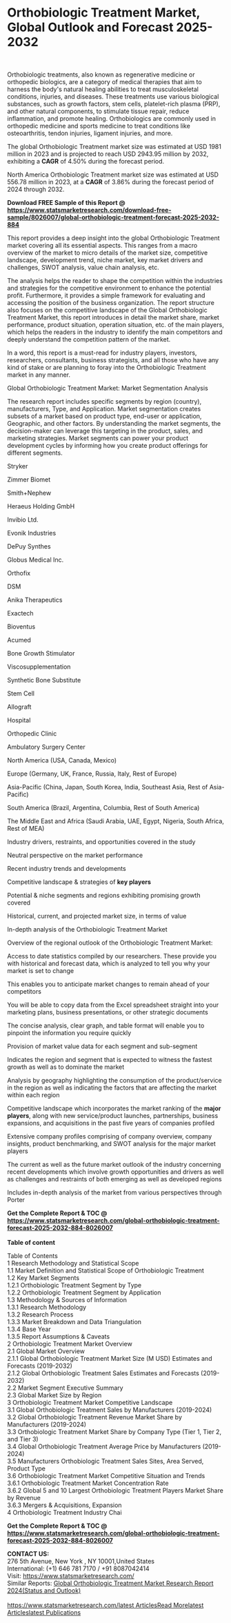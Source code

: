 <h1>Orthobiologic Treatment Market, Global Outlook and Forecast 2025-2032</h1><br/><p>Orthobiologic treatments, also known as regenerative medicine or orthopedic biologics, are a category of medical therapies that aim to harness the body's natural healing abilities to treat musculoskeletal conditions, injuries, and diseases. These treatments use various biological substances, such as growth factors, stem cells, platelet-rich plasma (PRP), and other natural components, to stimulate tissue repair, reduce inflammation, and promote healing. Orthobiologics are commonly used in orthopedic medicine and sports medicine to treat conditions like osteoarthritis, tendon injuries, ligament injuries, and more.</p><p>The global Orthobiologic Treatment market size was estimated at USD 1981 million in 2023 and is projected to reach USD 2943.95 million by 2032, exhibiting a <strong>CAGR</strong> of 4.50% during the forecast period.</p><p>North America Orthobiologic Treatment market size was estimated at USD 556.78 million in 2023, at a <strong>CAGR</strong> of 3.86% during the forecast period of 2024 through 2032.</p><p><strong>Download FREE Sample of this Report @ <a href="https://www.statsmarketresearch.com/download-free-sample/8026007/global-orthobiologic-treatment-forecast-2025-2032-884">https://www.statsmarketresearch.com/download-free-sample/8026007/global-orthobiologic-treatment-forecast-2025-2032-884</a></strong></p><p>This report provides a deep insight into the global Orthobiologic Treatment market covering all its essential aspects. This ranges from a macro overview of the market to micro details of the market size, competitive landscape, development trend, niche market, key market drivers and challenges, SWOT analysis, value chain analysis, etc.</p><p>The analysis helps the reader to shape the competition within the industries and strategies for the competitive environment to enhance the potential profit. Furthermore, it provides a simple framework for evaluating and accessing the position of the business organization. The report structure also focuses on the competitive landscape of the Global Orthobiologic Treatment Market, this report introduces in detail the market share, market performance, product situation, operation situation, etc. of the main players, which helps the readers in the industry to identify the main competitors and deeply understand the competition pattern of the market.</p><p>In a word, this report is a must-read for industry players, investors, researchers, consultants, business strategists, and all those who have any kind of stake or are planning to foray into the Orthobiologic Treatment market in any manner.</p><p>Global Orthobiologic Treatment Market: Market Segmentation Analysis</p><p>The research report includes specific segments by region (country), manufacturers, Type, and Application. Market segmentation creates subsets of a market based on product type, end-user or application, Geographic, and other factors. By understanding the market segments, the decision-maker can leverage this targeting in the product, sales, and marketing strategies. Market segments can power your product development cycles by informing how you create product offerings for different segments.</p><p>Stryker</p><p>Zimmer Biomet</p><p>Smith+Nephew</p><p>Heraeus Holding GmbH</p><p>Invibio Ltd.</p><p>Evonik Industries</p><p>DePuy Synthes</p><p>Globus Medical Inc.</p><p>Orthofix</p><p>DSM</p><p>Anika Therapeutics</p><p>Exactech</p><p>Bioventus</p><p>Acumed</p><p>Bone Growth Stimulator</p><p>Viscosupplementation</p><p>Synthetic Bone Substitute</p><p>Stem Cell</p><p>Allograft</p><p>Hospital</p><p>Orthopedic Clinic</p><p>Ambulatory Surgery Center</p><p>North America (USA, Canada, Mexico)</p><p>Europe (Germany, UK, France, Russia, Italy, Rest of Europe)</p><p>Asia-Pacific (China, Japan, South Korea, India, Southeast Asia, Rest of Asia-Pacific)</p><p>South America (Brazil, Argentina, Columbia, Rest of South America)</p><p>The Middle East and Africa (Saudi Arabia, UAE, Egypt, Nigeria, South Africa, Rest of MEA)</p><p>Industry drivers, restraints, and opportunities covered in the study</p><p>Neutral perspective on the market performance</p><p>Recent industry trends and developments</p><p>Competitive landscape & strategies of <strong>key players</strong></p><p>Potential & niche segments and regions exhibiting promising growth covered</p><p>Historical, current, and projected market size, in terms of value</p><p>In-depth analysis of the Orthobiologic Treatment Market</p><p>Overview of the regional outlook of the Orthobiologic Treatment Market:</p><p>Access to date statistics compiled by our researchers. These provide you with historical and forecast data, which is analyzed to tell you why your market is set to change</p><p>This enables you to anticipate market changes to remain ahead of your competitors</p><p>You will be able to copy data from the Excel spreadsheet straight into your marketing plans, business presentations, or other strategic documents</p><p>The concise analysis, clear graph, and table format will enable you to pinpoint the information you require quickly</p><p>Provision of market value data for each segment and sub-segment</p><p>Indicates the region and segment that is expected to witness the fastest growth as well as to dominate the market</p><p>Analysis by geography highlighting the consumption of the product/service in the region as well as indicating the factors that are affecting the market within each region</p><p>Competitive landscape which incorporates the market ranking of the <strong>major players</strong>, along with new service/product launches, partnerships, business expansions, and acquisitions in the past five years of companies profiled</p><p>Extensive company profiles comprising of company overview, company insights, product benchmarking, and SWOT analysis for the major market players</p><p>The current as well as the future market outlook of the industry concerning recent developments which involve growth opportunities and drivers as well as challenges and restraints of both emerging as well as developed regions</p><p>Includes in-depth analysis of the market from various perspectives through Porter</p><div><b>Get the Complete Report & TOC @ <a href="https://www.statsmarketresearch.com/global-orthobiologic-treatment-forecast-2025-2032-884-8026007">https://www.statsmarketresearch.com/global-orthobiologic-treatment-forecast-2025-2032-884-8026007</a></b></div><br><b>Table of content</b><p>Table of Contents<br />1 Research Methodology and Statistical Scope<br />1.1 Market Definition and Statistical Scope of Orthobiologic Treatment<br />1.2 Key Market Segments<br />1.2.1 Orthobiologic Treatment Segment by Type<br />1.2.2 Orthobiologic Treatment Segment by Application<br />1.3 Methodology & Sources of Information<br />1.3.1 Research Methodology<br />1.3.2 Research Process<br />1.3.3 Market Breakdown and Data Triangulation<br />1.3.4 Base Year<br />1.3.5 Report Assumptions & Caveats<br />2 Orthobiologic Treatment Market Overview<br />2.1 Global Market Overview<br />2.1.1 Global Orthobiologic Treatment Market Size (M USD) Estimates and Forecasts (2019-2032)<br />2.1.2 Global Orthobiologic Treatment Sales Estimates and Forecasts (2019-2032)<br />2.2 Market Segment Executive Summary<br />2.3 Global Market Size by Region<br />3 Orthobiologic Treatment Market Competitive Landscape<br />3.1 Global Orthobiologic Treatment Sales by Manufacturers (2019-2024)<br />3.2 Global Orthobiologic Treatment Revenue Market Share by Manufacturers (2019-2024)<br />3.3 Orthobiologic Treatment Market Share by Company Type (Tier 1, Tier 2, and Tier 3)<br />3.4 Global Orthobiologic Treatment Average Price by Manufacturers (2019-2024)<br />3.5 Manufacturers Orthobiologic Treatment Sales Sites, Area Served, Product Type<br />3.6 Orthobiologic Treatment Market Competitive Situation and Trends<br />3.6.1 Orthobiologic Treatment Market Concentration Rate<br />3.6.2 Global 5 and 10 Largest Orthobiologic Treatment Players Market Share by Revenue<br />3.6.3 Mergers & Acquisitions, Expansion<br />4 Orthobiologic Treatment Industry Chai<br><div><b>Get the Complete Report & TOC @ <a href="https://www.statsmarketresearch.com/global-orthobiologic-treatment-forecast-2025-2032-884-8026007">https://www.statsmarketresearch.com/global-orthobiologic-treatment-forecast-2025-2032-884-8026007</a></b></div></p> <b>CONTACT US:</b><br>276 5th Avenue, New York , NY 10001,United States<br>International: (+1) 646 781 7170 / +91 8087042414<br>Visit: <a href="https://www.statsmarketresearch.com/">https://www.statsmarketresearch.com/</a><br>Similar Reports: <a href="https://www.statsmarketresearch.com/global-orthobiologic-treatment-forecast-2025-2032-884-8026007">Global Orthobiologic Treatment Market Research Report 2024(Status and Outlook)</a><br/><br/><a href="https://gyeongbokgung.com">https://www.statsmarketresearch.com/</a><a href="https://hallyeomaritime.com">latest Articles</a><a href="https://jingwansa.com">Read More</a><a href=https://nguoiviet.jp/">latest Articles</a><a href="https://www.intelmarketresearch.com/">latest Publications</a>